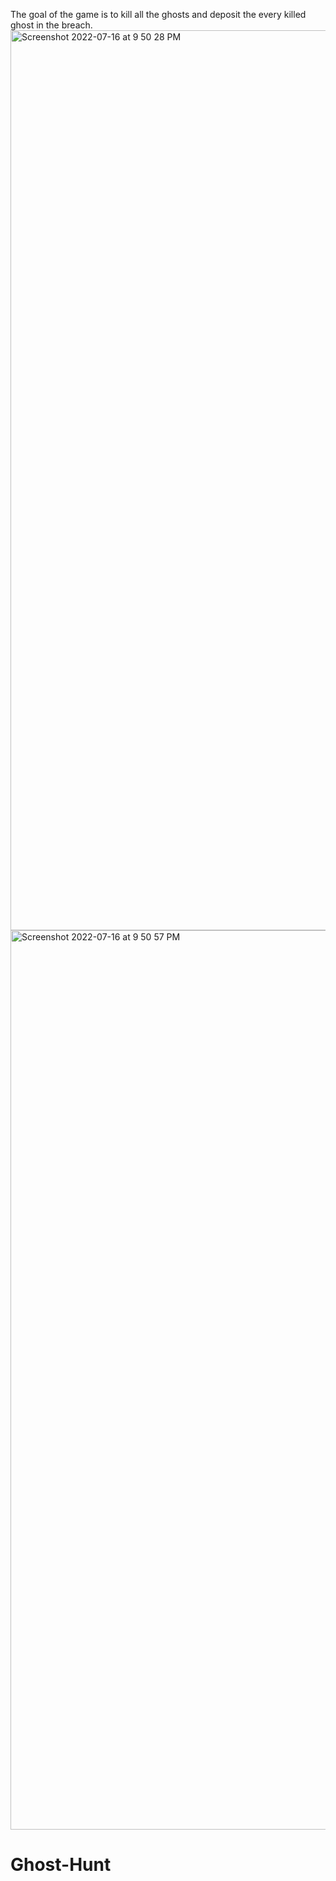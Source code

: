 The goal of the game is to kill all the ghosts and deposit the every killed ghost in the breach. 
<img width="1440" alt="Screenshot 2022-07-16 at 9 50 28 PM" src="https://user-images.githubusercontent.com/80086566/179363404-d96737b0-43f3-486d-ba98-149e85f914bc.png">
<img width="1439" alt="Screenshot 2022-07-16 at 9 50 57 PM" src="https://user-images.githubusercontent.com/80086566/179363411-4c5443b7-3f7c-4363-b90d-92992853376d.png">
# Ghost-Hunt
